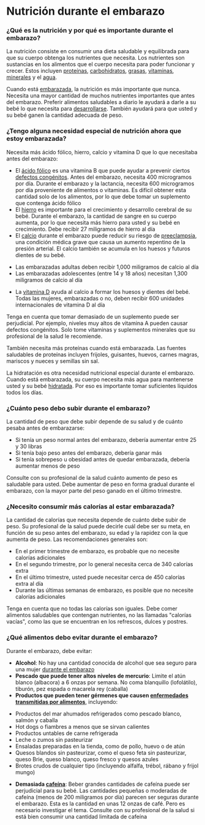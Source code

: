Nutrición durante el embarazo
=============================


### ¿Qué es la nutrición y por qué es importante durante el embarazo?


La nutrición consiste en consumir una dieta saludable y equilibrada para que su cuerpo obtenga los nutrientes que necesita. Los nutrientes son sustancias en los alimentos que el cuerpo necesita para poder funcionar y crecer. Estos incluyen [proteínas](https://medlineplus.gov/spanish/dietaryproteins.html), [carbohidratos](https://medlineplus.gov/spanish/carbohydrates.html), [grasas](https://medlineplus.gov/spanish/dietaryfats.html), [vitaminas](https://medlineplus.gov/spanish/vitamins.html), [minerales](https://medlineplus.gov/spanish/minerals.html) y el [agua](https://medlineplus.gov/spanish/drinkingwater.html).


Cuando está [embarazada](https://medlineplus.gov/spanish/pregnancy.html), la nutrición es más importante que nunca. Necesita una mayor cantidad de muchos nutrientes importantes que antes del embarazo. Preferir alimentos saludables a diario le ayudará a darle a su bebé lo que necesita para [desarrollarse](https://medlineplus.gov/spanish/fetalhealthanddevelopment.html). También ayudará para que usted y su bebé ganen la cantidad adecuada de peso.


### ¿Tengo alguna necesidad especial de nutrición ahora que estoy embarazada?


Necesita más ácido fólico, hierro, calcio y vitamina D que lo que necesitaba antes del embarazo:


* El [ácido fólico](https://medlineplus.gov/spanish/folicacid.html) es una vitamina B que puede ayudar a prevenir ciertos [defectos congénitos](https://medlineplus.gov/spanish/neuraltubedefects.html). Antes del embarazo, necesita 400 microgramos por día. Durante el embarazo y la lactancia, necesita 600 microgramos por día proveniente de alimentos o vitaminas. Es difícil obtener esta cantidad solo de los alimentos, por lo que debe tomar un suplemento que contenga ácido fólico
* El [hierro](https://medlineplus.gov/spanish/iron.html) es importante para el crecimiento y desarrollo cerebral de su bebé. Durante el embarazo, la cantidad de sangre en su cuerpo aumenta, por lo que necesita más hierro para usted y su bebé en crecimiento. Debe recibir 27 miligramos de hierro al día
* El [calcio](https://medlineplus.gov/spanish/calcium.html) durante el embarazo puede reducir su riesgo de [preeclampsia](https://medlineplus.gov/spanish/highbloodpressureinpregnancy.html), una condición médica grave que causa un aumento repentino de la presión arterial. El calcio también se acumula en los huesos y futuros dientes de su bebé.
+ Las embarazadas adultas deben recibir 1,000 miligramos de calcio al día
+ Las embarazadas adolescentes (entre 14 y 18 años) necesitan 1,300 miligramos de calcio al día

* La [vitamina D](https://medlineplus.gov/spanish/vitamind.html) ayuda al calcio a formar los huesos y dientes del bebé. Todas las mujeres, embarazadas o no, deben recibir 600 unidades internacionales de vitamina D al día


Tenga en cuenta que tomar demasiado de un suplemento puede ser perjudicial. Por ejemplo, niveles muy altos de vitamina A pueden causar defectos congénitos. Solo tome vitaminas y suplementos minerales que su profesional de la salud le recomiende.


También necesita más proteínas cuando está embarazada. Las fuentes saludables de proteínas incluyen frijoles, guisantes, huevos, carnes magras, mariscos y nueces y semillas sin sal.


La hidratación es otra necesidad nutricional especial durante el embarazo. Cuando está embarazada, su cuerpo necesita más agua para mantenerse usted y su bebé [hidratada](https://medlineplus.gov/spanish/fluidandelectrolytebalance.html). Por eso es importante tomar suficientes líquidos todos los días.


### ¿Cuánto peso debo subir durante el embarazo?


La cantidad de peso que debe subir depende de su salud y de cuánto pesaba antes de embarazarse:


* Si tenía un peso normal antes del embarazo, debería aumentar entre 25 y 30 libras
* Si tenía bajo peso antes del embarazo, debería ganar más
* Si tenía sobrepeso u obesidad antes de quedar embarazada, debería aumentar menos de peso


Consulte con su profesional de la salud cuánto aumento de peso es saludable para usted. Debe aumentar de peso en forma gradual durante el embarazo, con la mayor parte del peso ganado en el último trimestre.


### ¿Necesito consumir más calorías al estar embarazada?


La cantidad de calorías que necesita depende de cuánto debe subir de peso. Su profesional de la salud puede decirle cuál debe ser su meta, en función de su peso antes del embarazo, su edad y la rapidez con la que aumenta de peso. Las recomendaciones generales son:


* En el primer trimestre de embarazo, es probable que no necesite calorías adicionales
* En el segundo trimestre, por lo general necesita cerca de 340 calorías extra
* En el último trimestre, usted puede necesitar cerca de 450 calorías extra al día
* Durante las últimas semanas de embarazo, es posible que no necesite calorías adicionales


Tenga en cuenta que no todas las calorías son iguales. Debe comer alimentos saludables que contengan nutrientes, no las llamadas "calorías vacías", como las que se encuentran en los refrescos, dulces y postres.


### ¿Qué alimentos debo evitar durante el embarazo?


Durante el embarazo, debe evitar:


* **Alcohol**: No hay una cantidad conocida de alcohol que sea seguro para una mujer [durante el embarazo](https://medlineplus.gov/spanish/pregnancyandsubstanceuse.html)
* **Pescado que puede tener altos niveles de mercurio**: Limite el atún blanco (albacora) a 6 onzas por semana. No coma blanquillo (lofolátilo), tiburón, pez espada o macarela rey (caballa)
* **Productos que pueden tener gérmenes que causen [enfermedades transmitidas por alimentos](https://medlineplus.gov/spanish/foodborneillness.html)**, incluyendo:
+ Productos del mar ahumados refrigerados como pescado blanco, salmón y caballa
+ Hot dogs o fiambres a menos que se sirvan calientes
+ Productos untables de carne refrigerada
+ Leche o zumos sin pasteurizar
+ Ensaladas preparadas en la tienda, como de pollo, huevo o de atún
+ Quesos blandos sin pasteurizar, como el queso feta sin pasteurizar, queso Brie, queso blanco, queso fresco y quesos azules
+ Brotes crudos de cualquier tipo (incluyendo alfalfa, trébol, rábano y frijol mungo)

* **Demasiada [cafeína](https://medlineplus.gov/spanish/caffeine.html)**: Beber grandes cantidades de cafeína puede ser perjudicial para su bebé. Las cantidades pequeñas o moderadas de cafeína (menos de 200 miligramos por día) parecen ser seguras durante el embarazo. Esta es la cantidad en unas 12 onzas de café. Pero es necesario investigar el tema. Consulte con su profesional de la salud si está bien consumir una cantidad limitada de cafeína
